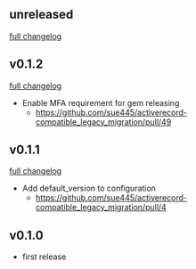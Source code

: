 ## unreleased
[full changelog](http://github.com/sue445/activerecord-compatible_legacy_migration/compare/v0.1.2...master)

## v0.1.2
[full changelog](http://github.com/sue445/activerecord-compatible_legacy_migration/compare/v0.1.1...v0.1.2)

* Enable MFA requirement for gem releasing
  * https://github.com/sue445/activerecord-compatible_legacy_migration/pull/49

## v0.1.1
[full changelog](http://github.com/sue445/activerecord-compatible_legacy_migration/compare/v0.1.0...v0.1.1)

* Add default_version to configuration
  * https://github.com/sue445/activerecord-compatible_legacy_migration/pull/4

## v0.1.0
* first release
